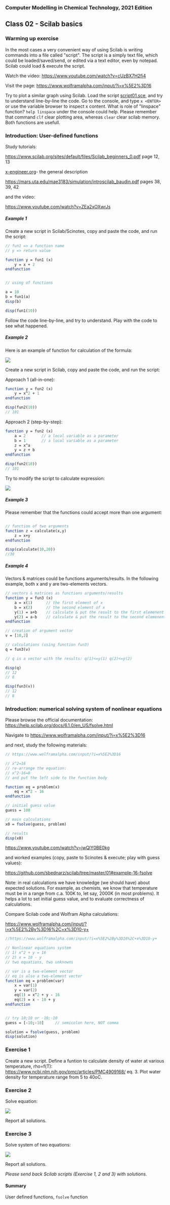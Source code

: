 ### Computer Modelling in Chemical Technology, 2021 Edition

## Class 02 - Scilab basics

### Warming up exercise

In the most cases a very convenient way of using Scilab is writing commands into a file called "script". The script is a simply text file, which could be loaded/saved/send, or edited via a text editor, even by notepad. Scilab could load & execute the script.

Watch the video: https://www.youtube.com/watch?v=cUzBX7H2fi4

Visit the page: https://www.wolframalpha.com/input/?i=x%5E2%3D16

Try to plot a similar graph using Scilab.
Load the script [script01.sce](https://raw.githubusercontent.com/sbednarz/scilab/master/2020/02/script01.sce), and try to understand line-by-line the code.
Go to the console, and type `x <ENTER>` or use the variable browser to inspect x content. What is role of "linspace" function? `help linspace` under the console could help.
Please remember that command `clf` clear plotting area, whereas `clear` clear scilab memory. Both functions are usefull.


### Introduction: User-defined functions

Study tutorials:

https://www.scilab.org/sites/default/files/Scilab_beginners_0.pdf page 12, 13

[x-engineer.org](https://x-engineer.org/graduate-engineering/programming-languages/scilab/how-to-define-a-custom-function-in-scilab/)- the general description

https://mars.uta.edu/mae3183/simulation/introscilab_baudin.pdf pages 38, 39, 42

and the video:

https://www.youtube.com/watch?v=ZEa2xOXwrJs

##### Example 1

Create a new script in Scilab/Scinotes, copy and paste the code, and run the script:

```scilab
// fun1 => a function name
// y => return value

function y = fun1 (x)
	y = x + 2
endfunction


// using of functions

a = 10
b = fun1(a)
disp(b)

disp(fun1(10))
```

Follow the code line-by-line, and try to understand. 
Play with the code to see what happened.


##### Example 2

Here is an example of function for calculation of the formula:

<img src="00.png" />

Create a new script in Scilab, copy and paste the code, and run the script:

Approach 1 (all-in-one):

```scilab
function y = fun2 (x)
	y = x^2 + 1
endfunction

disp(fun2(10))
// 101
```

Approach 2 (step-by-step):

```scilab
function y = fun2 (x)
	a = 2       // a local variable as a parameter
	b = 1       // a local variable as a parameter
	z = x^a
	y = z + b
endfunction

disp(fun2(10))
// 101
```

Try to modify the script to calculate expression:

<img src="01.png" />


##### Example 3

Please remember that the functions could accept more than one argument:

```scilab

// function of two arguments
function z = calculate(x,y)
	z = x+y
endfunction

disp(calculate(10,20))
//30
```

##### Example 4

Vectors & matrices could be functions arguments/results.
In the following example, both x and y are two-elements vectors.

```scilab
// vectors & matrices as functions arguments/results
function y = fun3 (x)
	a = x(1)      // the first element of x
	b = x(2)      // the second element of x
	y(1) = a+b    // calculate & put the result to the first elemenent of vector y
	y(2) = a-b    // calculate & put the result to the second elemenent of vector y
endfunction

// creation of argument vector
v = [10,2]

// calculations (using function fun3)
q = fun3(v)

// q is a vector with the results: q(1)<=y(1) q(2)<=y(2)

disp(q)
// 12
// 8

disp(fun3(v))
// 12
// 8
```

### Introduction: numerical solving system of nonlinear equations

Please browse the official documentation: https://help.scilab.org/docs/6.1.0/en_US/fsolve.html

Navigate to https://www.wolframalpha.com/input/?i=x%5E2%3D16

and next, study the following materials:

```scilab
// https://www.wolframalpha.com/input/?i=x%5E2%3D16

// x^2=16
// re-arrange the equation:
// x^2-16=0
// and put the left side to the function body

function eq = problem(x)
    eq = x^2 - 16
endfunction

// initial guess value
guess = 100

// main calculations
x0 = fsolve(guess, problem)

// results
disp(x0)
```

https://www.youtube.com/watch?v=jwQlY0BE0kg

and worked examples (copy, paste to Scinotes & execute; play with guess values):

https://github.com/sbednarz/scilab/tree/master/01#example-16-fsolve


Note: in real calculations we have knowledge (we should have) about expected solutions. For example, as chemists, we know that temperature must be in a range from c.a. 100K to, let say, 2000K (in most problems). It helps a lot to set initial guess value, and to evaluate correctness of calculations. 


Compare Scilab code and Wolfram Alpha calculations:

https://www.wolframalpha.com/input/?i=x%5E2%2By%3D16%2C+x%3D10-y+

```scilab
//https://www.wolframalpha.com/input/?i=x%5E2%2By%3D16%2C+x%3D10-y+

// Nonlinear equations system
// 1) x^2 + y = 16
// 2) x = 10 - y
// two equations, two unknowns

// var is a two-element vector
// eq is also a two-element vector
function eq = problem(var)
    x = var(1)
    y = var(2)
    eq(1) = x^2 + y - 16
    eq(2) = x - 10 + y 
endfunction


// try 10;10 or -10;-10
guess = [-10;-10]     // semicolon here, NOT comma

solution = fsolve(guess, problem)
disp(solution)
```



### Exercise 1

Create a new script. Define a funtion to calculate density of water at various temperature, rho=f(T):
https://www.ncbi.nlm.nih.gov/pmc/articles/PMC4909168/ eq. 3.
Plot water density for temperature range from 5 to 40oC.

### Exercise 2

Solve equation:

<img src="03.png" />

Report all solutions.

### Exercise 3

Solve system of two equations:

<img src="02.png" />

Report all solutions.


*Please send back Scilab scripts (Exercise 1, 2 and 3) with solutions.*


#### Summary

User defined functions, `fsolve` function

